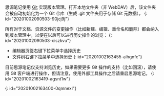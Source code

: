 思源笔记使用 [Git](https://git-scm.com/) 实现版本管理。打开本地文件夹（非 WebDAV）后，该文件夹会被自动初始化为一个 Git 仓库（生成 .git 文件夹用于存储 Git 元数据）。
{: id="20201002090503-90jcj9j"}

所有对于文档、资源文件的变更操作（比如新建、编辑、重命名和删除）都会纳入到版本管理中，以便在以后可以进行历史操作的浏览：
{: id="20201002090503-ciszkvu"}

* 编辑器页签右键下拉菜单中选择历史
* 文件树右键下拉菜单中选择历史
{: id="20201002163455-alhgnfc"}

目前思源笔记仅支持浏览历史，如果需要更多 Git 操作的支持（比如回滚），请使用 Git 客户端进行操作，但请注意，使用外部工具操作之后请重启思源笔记。
{: id="20201002163419-agsnt1w"}

{: id="20201002163400-0qmnexl"}

